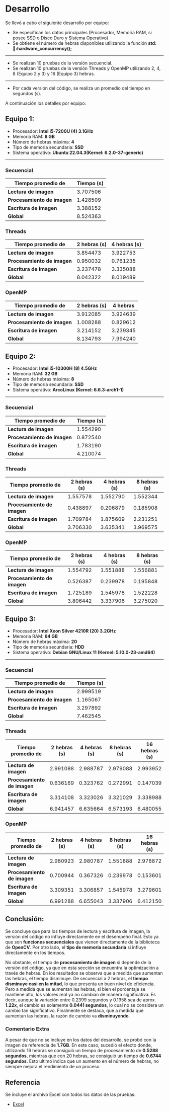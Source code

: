 # Desarrollo

Se llevó a cabo el siguiente desarrollo por equipo:

- Se especifican los datos principales (Procesador, Memoria RAM, si posee SSD o Disco Duro y Sistema Operativo)
- Se obtiene el número de hebras disponibles utilizando la función **std::thread::hardware_concurrency();**

---

- Se realizan 10 pruebas de la versión secuencial.
- Se realizan 10 pruebas de la versión Threads y OpenMP utilizando 2, 4, 8 (Equipo 2 y 3) y 16 (Equipo 3) hebras.

---

- Por cada versión del código, se realiza un promedio del tiempo en segundos (s).

A continuación los detalles por equipo:

## Equipo 1:

- Procesador: **Intel i5-7200U (4) 3.1GHz**
- Memoria RAM: **8 GB**
- Número de hebras máxima: **4**
- Tipo de memoria secundaria: **SSD**
- Sistema operativo: **Ubuntu 22.04.3(Kernel: 6.2.0-37-generic)**

---

### Secuencial

| Tiempo promedio de          | Tiempo (s) |
| --------------------------- | ---------- |
| **Lectura de imagen**       | 3.707506   |
| **Procesamiento de imagen** | 1.428509   |
| **Escritura de imagen**     | 3.388152   |
| **Global**                  | 8.524363   |

### Threads

| Tiempo promedio de          | 2 hebras (s) | 4 hebras (s) |
| --------------------------- | ------------ | ------------ |
| **Lectura de imagen**       | 3.854473     | 3.922753     |
| **Procesamiento de imagen** | 0.950032     | 0.761235     |
| **Escritura de imagen**     | 3.237478     | 3.335088     |
| **Global**                  | 8.042322     | 8.019489     |

### OpenMP

| Tiempo promedio de          | 2 hebras (s) | 4 hebras |
| --------------------------- | ------------ | -------- |
| **Lectura de imagen**       | 3.912085     | 3.924639 |
| **Procesamiento de imagen** | 1.008288     | 0.829612 |
| **Escritura de imagen**     | 3.214152     | 3.239345 |
| **Global**                  | 8.134793     | 7.994240 |

## Equipo 2:

- Procesador: **Intel i5-10300H (8) 4.5GHz**
- Memoria RAM: **32 GB**
- Número de hebras máxima: **8**
- Tipo de memoria secundaria: **SSD**
- Sistema operativo: **ArcoLinux (Kernel: 6.6.3-arch1-1)**

---

### Secuencial

| Tiempo promedio de          | Tiempo (s) |
| --------------------------- | ---------- |
| **Lectura de imagen**       | 1.554290   |
| **Procesamiento de imagen** | 0.872540   |
| **Escritura de imagen**     | 1.783190   |
| **Global**                  | 4.210074   |

### Threads

| Tiempo promedio de          | 2 hebras (s) | 4 hebras (s) | 8 hebras (s) |
| --------------------------- | ------------ | ------------ | ------------ |
| **Lectura de imagen**       | 1.557578     | 1.552790     | 1.552344     |
| **Procesamiento de imagen** | 0.438897     | 0.206879     | 0.185908     |
| **Escritura de imagen**     | 1.709784     | 1.875609     | 2.231251     |
| **Global**                  | 3.706330     | 3.635341     | 3.969575     |

### OpenMP

| Tiempo promedio de          | 2 hebras (s) | 4 hebras (s) | 8 hebras (s) |
| --------------------------- | ------------ | ------------ | ------------ |
| **Lectura de imagen**       | 1.554792     | 1.551888     | 1.556881     |
| **Procesamiento de imagen** | 0.526387     | 0.239978     | 0.195848     |
| **Escritura de imagen**     | 1.725189     | 1.545978     | 1.522228     |
| **Global**                  | 3.806442     | 3.337906     | 3.275020     |

## Equipo 3:

- Procesador: **Intel Xeon Silver 4210R (20) 3.2GHz**
- Memoria RAM: **64 GB**
- Número de hebras máxima: **20**
- Tipo de memoria secundaria: **HDD**
- Sistema operativo: **Debian GNU/Linux 11 (Kernel: 5.10.0-23-amd64)**

---

### Secuencial

| Tiempo promedio de          | Tiempo (s) |
| --------------------------- | ---------- |
| **Lectura de imagen**       | 2.999519   |
| **Procesamiento de imagen** | 1.165067   |
| **Escritura de imagen**     | 3.297892   |
| **Global**                  | 7.462545   |

### Threads

| Tiempo promedio de          | 2 hebras (s) | 4 hebras (s) | 8 hebras (s) | 16 hebras (s) |
| --------------------------- | ------------ | ------------ | ------------ | ------------- |
| **Lectura de imagen**       | 2.991088     | 2.988787     | 2.979088     | 2.993952      |
| **Procesamiento de imagen** | 0.636169     | 0.323762     | 0.272991     | 0.147039      |
| **Escritura de imagen**     | 3.314108     | 3.323026     | 3.321029     | 3.338988      |
| **Global**                  | 6.941457     | 6.635664     | 6.573193     | 6.480055      |

### OpenMP

| Tiempo promedio de          | 2 hebras (s) | 4 hebras (s) | 8 hebras (s) | 16 hebras (s) |
| --------------------------- | ------------ | ------------ | ------------ | ------------- |
| **Lectura de imagen**       | 2.980923     | 2.980787     | 1.551888     | 2.978872      |
| **Procesamiento de imagen** | 0.700944     | 0.367326     | 0.239978     | 0.153601      |
| **Escritura de imagen**     | 3.309351     | 3.306857     | 1.545978     | 3.279601      |
| **Global**                  | 6.991288     | 6.655043     | 3.337906     | 6.412150      |

## Conclusión:

Se concluye que para los tiempos de lectura y escritura de imagen, la versión del código no influye directamente en el desempeño final. Esto ya que son **funciones secuenciales** que vienen directamente de la biblioteca de **OpenCV**. Por otro lado, el **tipo de memoria secundaria** si influye directamente en los tiempos.

No obstante, el tiempo de **procesamiento de imagen** si depende de la versión del código, ya que en esta sección se encuentra la optimización a través de hebras. En los resultados se observa que a medida que aumentan las hebras, el tiempo disminuye. De secuencial a 2 hebras, el **tiempo disminuye casi en la mitad**, lo que presenta un buen nivel de eficiencia. Pero a medida que se aumentan las hebras, si bien el porcentaje se mantiene alto, los valores real ya no cambian de manera significativa. Es decir, aunque la variación entre 0.2399 segundos y 0.1958 sea de aprox. **1.22x**, el cambio es solamente **0.0441 segundos**, lo cual no se considera un cambio tan significativo. Finalmente se destaca, que a medida que aumentan las hebras, la razón de cambio va **disminuyendo**.

### Comentario Extra
A pesar de que no se incluye en los datos del desarrollo, se probó con la imagen de referencia de **1.7GB**. En este caso, sucedió el efecto donde, utilizando 16 hebras se consiguió un tiempo de procesamiento de **0.5288 segundos**, mientras que con 20 hebras, se consiguió un tiempo de **0.6744 segundos**. Esto ultimo indica que un aumento en el número de hebras, no siempre mejora el rendimiento de un proceso.

## Referencia

Se incluye el archivo Excel con todos los datos de las pruebas:
* [Excel](./Conclusion%20Tarea%202%20ssoo.xlsx)
